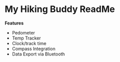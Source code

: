 <h1>My Hiking Buddy ReadMe</h1>
<strong>Features</strong>
<ul>
  <li>Pedometer</li>
  <li>Temp Tracker</li>
  <li>Clock/track time</li>
  <li>Compass Integration</li>
  <li>Data Export via Bluetooth</li>
</ul>
